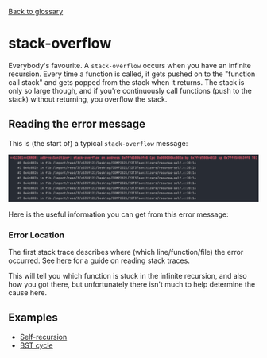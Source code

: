 [Back to glossary](..)

# stack-overflow

Everybody's favourite. A `stack-overflow` occurs when you have an infinite recursion. Every time a function is called, it gets pushed on to the "function call stack" and gets popped from the stack when it returns. The stack is only so large though, and if you're continuously call functions (push to the stack) without returning, you overflow the stack.

## Reading the error message

This is (the start of) a typical `stack-overflow` message:

![img.png](error.png)

Here is the useful information you can get from this error message:

### Error Location
The first stack trace describes where (which line/function/file) the error occurred. See [here](../../errmsg#stack-traces) for a guide on reading stack traces.

This will tell you which function is stuck in the infinite recursion, and also how you got there, but unfortunately there isn't much to help determine the cause here.

## Examples

- [Self-recursion](recurse-self)
- [BST cycle](bst-cycle)
